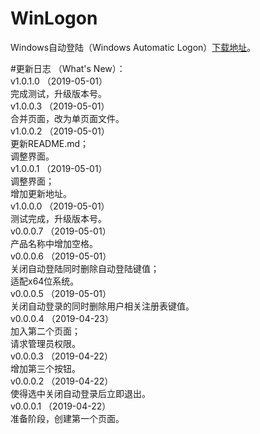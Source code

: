 # WinLogon
Windows自动登陆（Windows Automatic Logon）[下载地址](https://github.com/Nekori/WinLogon/releases)。  <br/>

#更新日志	（What's New）：<br/>
v1.0.1.0	（2019-05-01）<br/>
	完成测试，升级版本号。<br/>
v1.0.0.3	（2019-05-01）<br/>
	合并页面，改为单页面文件。<br/>
v1.0.0.2	（2019-05-01）<br/>
	更新README.md；<br/>
	调整界面。<br/>
v1.0.0.1	（2019-05-01）<br/>
	调整界面；<br/>
	增加更新地址。<br/>
v1.0.0.0	（2019-05-01）<br/>
	测试完成，升级版本号。<br/>
v0.0.0.7	（2019-05-01）<br/>
	产品名称中增加空格。<br/>
v0.0.0.6	（2019-05-01）<br/>
	关闭自动登陆同时删除自动登陆键值；<br/>
	适配x64位系统。<br/>
v0.0.0.5	（2019-05-01）<br/>
	关闭自动登录的同时删除用户相关注册表键值。<br/>
v0.0.0.4	（2019-04-23）<br/>
	加入第二个页面；<br/>
	请求管理员权限。<br/>
v0.0.0.3	（2019-04-22）<br/>
	增加第三个按钮。<br/>
v0.0.0.2	（2019-04-22）<br/>
	使得选中关闭自动登录后立即退出。<br/>
v0.0.0.1	（2019-04-22）<br/>
	准备阶段，创建第一个页面。<br/>